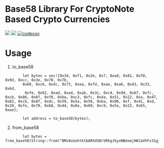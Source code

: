 # Base58 Library For CryptoNote Based Crypto Currencies


[![](https://travis-ci.com/cryptonote-rust/base58.svg?branch=master)](https://travis-ci.com/cryptonote-rust/base58)
[![](https://img.shields.io/crates/v/cryptonote-base58.svg)](https://crates.io/crates/cryptonote-base58)
[![codecov](https://codecov.io/gh/cryptonote-rust/base58/branch/master/graph/badge.svg)](https://codecov.io/gh/cryptonote-rust/base58)



# Usage

1. to_base58

```
        let bytes = vec![0x3d, 0xf1, 0x2e, 0x7, 0xad, 0x81, 0xf0, 0x9d, 0xcc, 0x3e, 0x78, 0x7b, 
        0x68, 0xc6, 0xdc, 0x73, 0xea, 0xfd, 0xae, 0xa6, 0x43, 0x33, 0x6d,
         0xfe, 0x62, 0xad, 0xa4, 0xab, 0x3c, 0xc4, 0x9d, 0x67, 0xfc, 0xcb, 0x86, 0x6f, 0xf0, 0xba, 0xc3, 0xfc, 0x4a, 0x51, 0x22, 0xa, 0x47, 0x82, 0xcb, 0x8f, 0xdc, 0x59, 0x5a, 0x56, 0xba, 0x90, 0xf, 0x41, 0xd, 0x28, 0xfe, 0x70, 0xb8, 0x4d, 0x8a, 0x60, 0xc9, 0x5a, 0x22, 0xb5, 0xee];

        let address = to_base58(bytes);
```

2. from_base58
```
        let bytes = from_base58(String::from("BMv8aSohtktbARXdSBrVRkgJhyoNBmxmjHWJaVhFx31gjHRqzxXH5G7DRy6uPdPJhkdrfNpF1K5Di3Cfr78ZuEA3PiaUPG9"));
```